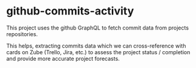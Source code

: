 # github-commits-activity

This project uses the github GraphQL to fetch commit data from projects repositories.

This helps, extracting commits data which we can cross-reference with cards on Zube (Trello, Jira, etc.) to assess the project status / completion and provide more accurate project forecasts.
